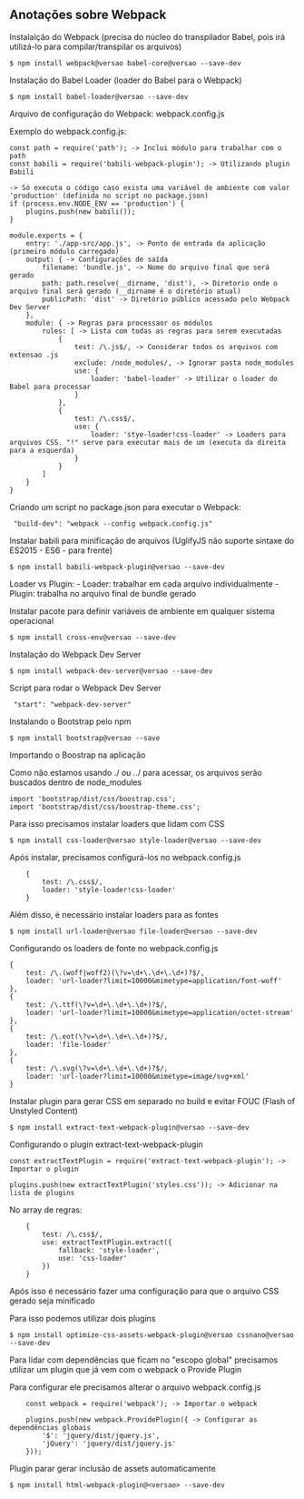## Anotações sobre Webpack

Instalalção do Webpack (precisa do núcleo do transpilador Babel, pois irá utilizá-lo para compilar/transpilar os arquivos)

```
$ npm install webpack@versao babel-core@versao --save-dev
```

Instalação do Babel Loader (loader do Babel para o Webpack)

```
$ npm install babel-loader@versao --save-dev
```

Arquivo de configuração do Webpack: webpack.config.js

Exemplo do webpack.config.js:

```
const path = require('path'); -> Inclui módulo para trabalhar com o path
const babili = require('babili-webpack-plugin'); -> Utilizando plugin Babili

-> Só executa o código caso exista uma variável de ambiente com valor 'production' (definida no script no package.json)
if (process.env.NODE_ENV == 'production') {
    plugins.push(new babili());
}

module.exports = {
    entry: './app-src/app.js', -> Ponto de entrada da aplicação (primeiro módulo carregado)
    output: { -> Configurações de saída
        filename: 'bundle.js', -> Nome do arquivo final que será gerado
        path: path.resolve(__dirname, 'dist'), -> Diretorio onde o arquivo final será gerado (__dirname é o diretório atual)
        publicPath: 'dist' -> Diretório público acessado pelo Webpack Dev Server
    },
    module: { -> Regras para processaor os módulos
        rules: [ -> Lista com todas as regras para serem executadas
            {
                test: /\.js$/, -> Considerar todos os arquivos com extensao .js
                exclude: /node_modules/, -> Ignorar pasta node_modules
                use: {
                    loader: 'babel-loader' -> Utilizar o loader do Babel para processar
                }
            },
            {
                test: /\.css$/,
                use: {
                    loader: 'stye-loader!css-loader' -> Loaders para arquivos CSS. "!" serve para executar mais de um (executa da direita para a esquerda)
                }
            }
        ]
    }
}
```

Criando um script no package.json para executar o Webpack:

```
 "build-dev": "webpack --config webpack.config.js"
```

Instalar babili para minificação de arquivos (UglifyJS não suporte sintaxe do ES2015 - ES6 - para frente)

```
$ npm install babili-webpack-plugin@versao --save-dev
```

Loader vs Plugin:
    - Loader: trabalhar em cada arquivo individualmente
    - Plugin: trabalha no arquivo final de bundle gerado

Instalar pacote para definir variáveis de ambiente em qualquer sistema operacional

```
$ npm install cross-env@versao --save-dev
```

Instalação do Webpack Dev Server

```
$ npm install webpack-dev-server@versao --save-dev
```

Script para rodar o Webpack Dev Server

```
 "start": "webpack-dev-server"
```

Instalando o Bootstrap pelo npm

```
$ npm install bootstrap@versao --save
```

Importando o Boostrap na aplicação

Como não estamos usando ./ ou ../ para acessar, os arquivos serão buscados dentro de node_modules

```
import 'bootstrap/dist/css/boostrap.css';
import 'bootstrap/dist/css/boostrap-theme.css';
```

Para isso precisamos instalar loaders que lidam com CSS

```
$ npm install css-loader@versao style-loader@versao --save-dev
```

Após instalar, precisamos configurá-los no webpack.config.js

```
    {
        test: /\.css$/,
        loader: 'style-loader!css-loader'
    }
```

Além disso, é necessário instalar loaders para as fontes

```
$ npm install url-loader@versao file-loader@versao --save-dev
```

Configurando os loaders de fonte no webpack.config.js

```
{ 
    test: /\.(woff|woff2)(\?v=\d+\.\d+\.\d+)?$/, 
    loader: 'url-loader?limit=10000&mimetype=application/font-woff' 
},
{ 
    test: /\.ttf(\?v=\d+\.\d+\.\d+)?$/, 
    loader: 'url-loader?limit=10000&mimetype=application/octet-stream'
},
{ 
    test: /\.eot(\?v=\d+\.\d+\.\d+)?$/, 
    loader: 'file-loader' 
},
{ 
    test: /\.svg(\?v=\d+\.\d+\.\d+)?$/, 
    loader: 'url-loader?limit=10000&mimetype=image/svg+xml' 
}   
```

Instalar plugin para gerar CSS em separado no build e evitar FOUC (Flash of Unstyled Content)

```
$ npm install extract-text-webpack-plugin@versao --save-dev
```

Configurando o plugin extract-text-webpack-plugin

```
const extractTextPlugin = require('extract-text-webpack-plugin'); -> Importar o plugin
```

```
plugins.push(new extractTextPlugin('styles.css')); -> Adicionar na lista de plugins
```

No array de regras:

```
    {
        test: /\.css$/,
        use: extractTextPlugin.extract({
            fallback: 'style-loader',
            use: 'css-loader'
        })
    }
```

Após isso é necessário fazer uma configuração para que o arquivo CSS gerado seja minificado

Para isso podemos utilizar dois plugins

```
$ npm install optimize-css-assets-webpack-plugin@versao cssnano@versao --save-dev
```

Para lidar com dependências que ficam no "escopo global" precisamos utilizar um plugin que já vem com o webpack o Provide Plugin

Para configurar ele precisamos alterar o arquivo webpack.config.js

```
    const webpack = require('webpack'); -> Importar o webpack

    plugins.push(new webpack.ProvidePlugin({ -> Configurar as dependências globais
        '$': 'jquery/dist/jquery.js',
        'jQuery': 'jquery/dist/jquery.js'
    }));
```

Plugin parar gerar inclusão de assets automaticamente

```
$ npm install html-webpack-plugin@<versao> --save-dev
```